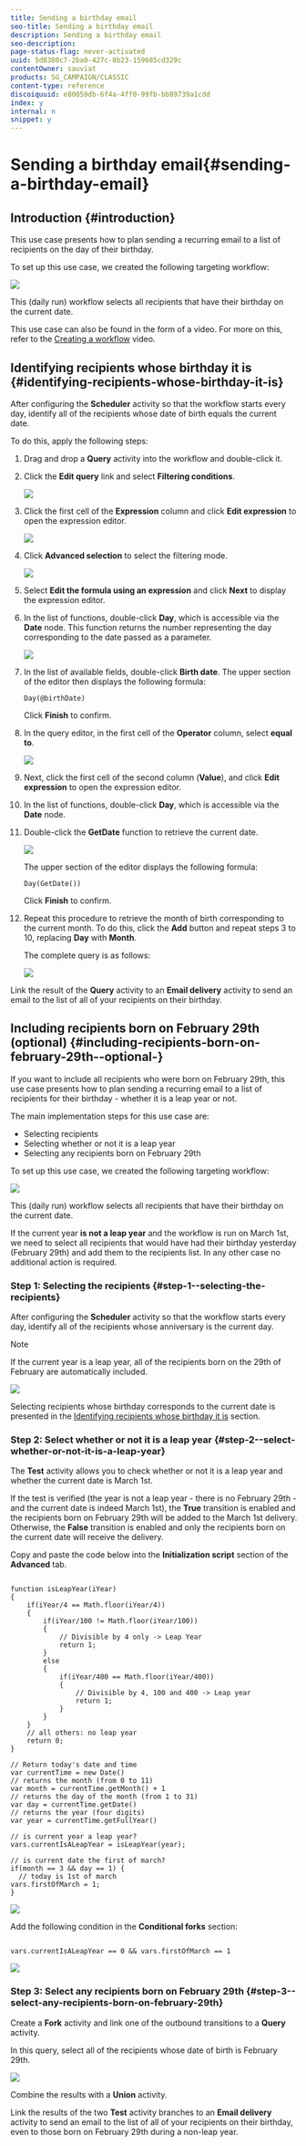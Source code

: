 ```yaml
---
title: Sending a birthday email
seo-title: Sending a birthday email
description: Sending a birthday email
seo-description: 
page-status-flag: never-activated
uuid: 5d8380c7-2ba0-427c-8b23-159685cd329c
contentOwner: sauviat
products: SG_CAMPAIGN/CLASSIC
content-type: reference
discoiquuid: e80059db-6f4a-4ff0-99fb-bb89739a1cdd
index: y
internal: n
snippet: y
---
```


# Sending a birthday email{#sending-a-birthday-email}

## Introduction {#introduction}

This use case presents how to plan sending a recurring email to a list of recipients on the day of their birthday.

To set up this use case, we created the following targeting workflow:

![](assets/birthday-workflow_usecase.png)

This (daily run) workflow selects all recipients that have their birthday on the current date.

This use case can also be found in the form of a video. For more on this, refer to the [Creating a workflow](https://docs.campaign.adobe.com/doc/AC/en/Videos/Videos.html) video.

## Identifying recipients whose birthday it is {#identifying-recipients-whose-birthday-it-is}

After configuring the **Scheduler** activity so that the workflow starts every day, identify all of the recipients whose date of birth equals the current date.

To do this, apply the following steps:

1. Drag and drop a **Query** activity into the workflow and double-click it.
1. Click the **Edit query** link and select **Filtering conditions**.

   ![](assets/s_ncs_user_create_exp_exple00.png)

1. Click the first cell of the **Expression** column and click **Edit expression** to open the expression editor.

   ![](assets/s_ncs_user_create_exp_exple.png)

1. Click **Advanced selection** to select the filtering mode.

   ![](assets/s_ncs_user_create_exp_exple_a.png)

1. Select **Edit the formula using an expression** and click **Next** to display the expression editor.
1. In the list of functions, double-click **Day**, which is accessible via the **Date** node. This function returns the number representing the day corresponding to the date passed as a parameter.

   ![](assets/s_ncs_user_create_exp_exple01.png)

1. In the list of available fields, double-click **Birth date**. The upper section of the editor then displays the following formula:

   ```
   Day(@birthDate)
   ```

   Click **Finish** to confirm.

1. In the query editor, in the first cell of the **Operator** column, select **equal to**.

   ![](assets/s_ncs_user_create_exp_exple02.png)

1. Next, click the first cell of the second column (**Value**), and click **Edit expression** to open the expression editor.
1. In the list of functions, double-click **Day**, which is accessible via the **Date** node.
1. Double-click the **GetDate** function to retrieve the current date.

   ![](assets/s_ncs_user_create_exp_exple04.png)

   The upper section of the editor displays the following formula:

   ```
   Day(GetDate())
   ```

   Click **Finish** to confirm.

1. Repeat this procedure to retrieve the month of birth corresponding to the current month. To do this, click the **Add** button and repeat steps 3 to 10, replacing **Day** with **Month**.

   The complete query is as follows:

   ![](assets/s_ncs_user_create_exp_exple03.png)

Link the result of the **Query** activity to an **Email delivery** activity to send an email to the list of all of your recipients on their birthday.

## Including recipients born on February 29th (optional) {#including-recipients-born-on-february-29th--optional-}

If you want to include all recipients who were born on February 29th, this use case presents how to plan sending a recurring email to a list of recipients for their birthday - whether it is a leap year or not.

The main implementation steps for this use case are:

* Selecting recipients
* Selecting whether or not it is a leap year
* Selecting any recipients born on February 29th

To set up this use case, we created the following targeting workflow:

![](assets/birthday-workflow_usecase_1.png)

This (daily run) workflow selects all recipients that have their birthday on the current date.

If the current year **is not a leap year** and the workflow is run on March 1st, we need to select all recipients that would have had their birthday yesterday (February 29th) and add them to the recipients list. In any other case no additional action is required.

### Step 1: Selecting the recipients {#step-1--selecting-the-recipients}

After configuring the **Scheduler** activity so that the workflow starts every day, identify all of the recipients whose anniversary is the current day.

>[!NOTE]
>
>If the current year is a leap year, all of the recipients born on the 29th of February are automatically included.

![](assets/birthday-workflow_usecase_2.png)

Selecting recipients whose birthday corresponds to the current date is presented in the [Identifying recipients whose birthday it is](../../workflow/using/sending-a-birthday-email.md#identifying-recipients-whose-birthday-it-is) section.

### Step 2: Select whether or not it is a leap year {#step-2--select-whether-or-not-it-is-a-leap-year}

The **Test** activity allows you to check whether or not it is a leap year and whether the current date is March 1st.

If the test is verified (the year is not a leap year - there is no February 29th - and the current date is indeed March 1st), the **True** transition is enabled and the recipients born on February 29th will be added to the March 1st delivery. Otherwise, the **False** transition is enabled and only the recipients born on the current date will receive the delivery.

Copy and paste the code below into the **Initialization script** section of the **Advanced** tab.

```

function isLeapYear(iYear)
{
    if(iYear/4 == Math.floor(iYear/4))
    {
        if(iYear/100 != Math.floor(iYear/100))
        {
            // Divisible by 4 only -> Leap Year
            return 1;
        }
        else
        {
            if(iYear/400 == Math.floor(iYear/400))
            {
                // Divisible by 4, 100 and 400 -> Leap year
                return 1;
            }
        }
    }
    // all others: no leap year
    return 0;
}

// Return today's date and time
var currentTime = new Date()
// returns the month (from 0 to 11)
var month = currentTime.getMonth() + 1
// returns the day of the month (from 1 to 31)
var day = currentTime.getDate()
// returns the year (four digits)
var year = currentTime.getFullYear()

// is current year a leap year?
vars.currentIsALeapYear = isLeapYear(year);

// is current date the first of march?
if(month == 3 && day == 1) {
  // today is 1st of march
vars.firstOfMarch = 1;
}

```

![](assets/birthday-workflow_usecase_3.png)

Add the following condition in the **Conditional forks** section:

```

vars.currentIsALeapYear == 0 && vars.firstOfMarch == 1
```

![](assets/birthday-workflow_usecase_4.png)

### Step 3: Select any recipients born on February 29th {#step-3--select-any-recipients-born-on-february-29th}

Create a **Fork** activity and link one of the outbound transitions to a **Query** activity.

In this query, select all of the recipients whose date of birth is February 29th.

![](assets/birthday-workflow_usecase_5.png)

Combine the results with a **Union** activity.

Link the results of the two **Test** activity branches to an **Email delivery** activity to send an email to the list of all of your recipients on their birthday, even to those born on February 29th during a non-leap year.
